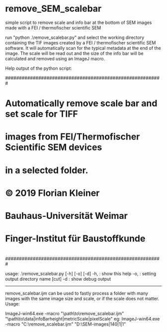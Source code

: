 # remove_SEM_scalebar
simple script to remove scale and info bar at the bottom of SEM images made with a FEI / thermofischer scientific SEM 

run "python .\remove_scalebar.py" and select the working directory containing the TIF images created by a FEI / thermofischer scientific SEM software. It will automatically scan for the typical metadata at the end of the image. The scale will be read out and the size of the info bar will be calculated and removed using an ImageJ macro.


Help output of the python script:

#########################################################
# Automatically remove scale bar and set scale for TIFF #
# images from FEI/Thermofischer Scientific SEM devices  #
# in a selected folder.                                 #
#                                                       #
# © 2019 Florian Kleiner                                #
#   Bauhaus-Universität Weimar                          #
#   Finger-Institut für Baustoffkunde                   #
#                                                       #
#########################################################

usage: .\remove_scalebar.py [-h] [-o] [-d]
-h,                  : show this help
-o,                  : setting output directory name [cut]
-d                   : show debug output

-----------------------------------------------

remove_scalebar.ijm can be used to fastly process a folder with many images with the same image size and scale, or if the scale does not matter.
Usage:

ImageJ-win64.exe -macro "\path\to\remove_scalebar.ijm" "\path\to\data\|infoBarheight|metricScale|pixelScale"
eg: ImageJ-win64.exe -macro "C:\remove_scalebar.ijm" "D:\SEM-images\|140|1|1"
